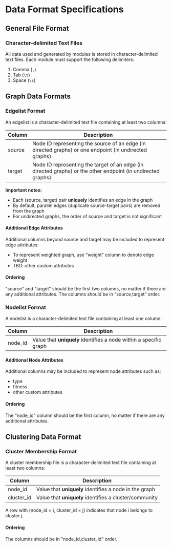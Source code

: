 # Data Format Specifications

## General File Format

### Character-delimited Text Files

All data used and generated by modules is stored in character-delimited text files. Each module must support the following delimiters:

1. Comma (`,`)
2. Tab (`\t`)
3. Space (`\s`)

## Graph Data Formats

### Edgelist Format

An edgelist is a character-delimited text file containing at least two columns:

| Column | Description |
|--------|-------------|
| source | Node ID representing the source of an edge (in directed graphs) or one endpoint (in undirected graphs) |
| target | Node ID representing the target of an edge (in directed graphs) or the other endpoint (in undirected graphs) |

**Important notes:**
- Each (source, target) pair **uniquely** identifies an edge in the graph
- By default, parallel edges (duplicate source-target pairs) are removed from the graph
- For undirected graphs, the order of source and target is not significant

#### Additional Edge Attributes
Additional columns beyond source and target may be included to represent edge attributes:
- To represent weighted graph, use "weight" column to denote edge weight
- TBD: other custom attributes

#### Ordering
"source" and "target" should be the first two columns, no matter if there are any additional attributes. The columns should be in "source,target" order.

### Nodelist Format

A nodelist is a character-delimited text file containing at least one column:

| Column | Description |
|--------|-------------|
| node_id | Value that **uniquely** identifies a node within a specific graph |

#### Additional Node Attributes
Additional columns may be included to represent node attributes such as:
- type
- fitness
- other custom attributes

#### Ordering
The "node_id" column should be the first column, no matter if there are any additional attributes.

## Clustering Data Format

### Cluster Membership Format

A cluster membership file is a character-delimited text file containing at least two columns:

| Column | Description |
|--------|-------------|
| node_id | Value that **uniquely** identifies a node in the graph |
| cluster_id | Value that **uniquely** identifies a cluster/community |

A row with (node_id = i, cluster_id = j) indicates that node i belongs to cluster j.

#### Ordering
The columns should be in "node_id,cluster_id" order.